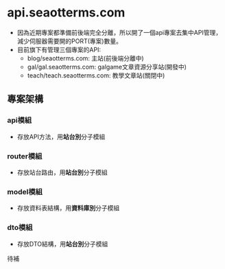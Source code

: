 # api.seaotterms.com

* 因為近期專案都準備前後端完全分離，所以開了一個api專案去集中API管理，減少伺服器需要開的PORT(專案)數量。
* 目前旗下有管理三個專案的API:
    * blog/seaotterms.com: 主站(前後端分離中)
    * gal/gal.seaotterms.com: galgame文章資源分享站(開發中)
    * teach/teach.seaotterms.com: 教學文章站(關閉中)

## 專案架構

### api模組
* 存放API方法，用**站台別**分子模組
### router模組
* 存放站台路由，用**站台別**分子模組  
### model模組
* 存放資料表結構，用**資料庫別**分子模組
### dto模組
* 存放DTO結構，用**站台別**分子模組  

待補